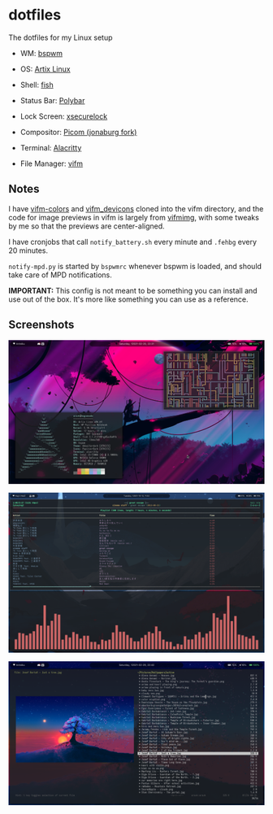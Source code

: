 # dotfiles
The dotfiles for my Linux setup

+ WM: [bspwm](https://github.com/baskerville/bspwm)

+ OS: [Artix Linux](https://www.archlinux.org/)

+ Shell: [fish](https://fishshell.com/)

+ Status Bar: [Polybar](https://github.com/jaagr/polybar)

+ Lock Screen: [xsecurelock](https://github.com/google/xsecurelock)

+ Compositor: [Picom (jonaburg fork)](https://github.com/jonaburg/picom)

+ Terminal: [Alacritty](https://github.com/alacritty/alacritty)

+ File Manager: [vifm](https://github.com/vifm/vifm)

## Notes
I have [vifm-colors](https://github.com/vifm/vifm-colors/) and
[vifm_devicons](https://github.com/cirala/vifm_devicons) cloned into the vifm
directory, and the code for image previews in vifm is largely from
[vifmimg](https://github.com/cirala/vifmimg), with some tweaks by me so that the
previews are center-aligned.

I have cronjobs that call `notify_battery.sh` every minute and `.fehbg` every 20 minutes.

`notify-mpd.py` is started by `bspwmrc` whenever bspwm is loaded, and should take
care of MPD notifications.

**IMPORTANT:** This config is not meant to be something you can install and use out of the box. It's more like
something you can use as a reference.

## Screenshots

![neofetch and pipes.sh](./screenshots/neofetch.png)

![ncmpcpp and cava](./screenshots/music.png)

![vifm with image preview](./screenshots/vifm.png)
